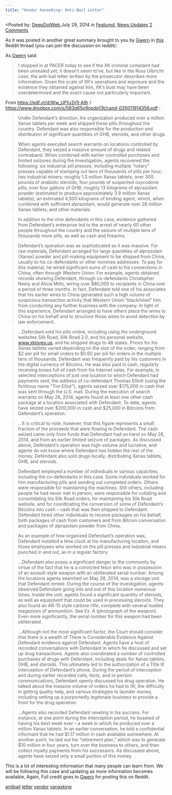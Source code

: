 ```yaml
---
title: "Vendor XanaxKing: Anti-Bail Letter"
---
```


<article class="post-listing post-6634 post type-post status-publish format-standard has-post-thumbnail hentry  tag-antibail tag-letter tag-vendor tag-xanaxking">
<<span>Posted by: <a href="https://www.deepdotweb.com/author/admin/" title="">DeepDotWeb </a></span>
    <span>July 29, 2014</span>
    <span>in <a href="https://www.deepdotweb.com/category/deepdot-news/" rel="category tag">Featured</a>, <a href="https://www.deepdotweb.com/category/news-updates/" rel="category tag">News Updates</a></span>
    <span><a href="https://www.deepdotweb.com/2014/07/29/vendor-xanaxking-anti-bail-letter/#comments">2 Comments</a></span>
    </p>
    <div class="clear"></div>
    <div class="entry">
    <div class="usertext-body may-blank-within">
    <div class="md">
    <p>As it was posted in another great summary brought to you by <a href="http://www.reddit.com/user/gwern" target="_blank">Gwern</a> in <a href="http://www.reddit.com/r/DarkNetMarkets/comments/2bzv3j/xanaxking_antibail_letter/">this</a> Reddit thread (you can join the discussion on reddit):</p>
    <p>As <a href="http://www.gwern.net/">Gwern</a> said:</p>
    <blockquote><p>I stopped in at PACER today to see if the XK criminal complaint had been unsealed yet; it doesn&#8217;t seem to&#8217;ve, but like in the Ross Ulbricht case, the anti-bail letter written by the prosecutor describes more information. Given the scale of XK&#8217;s operations and exposure and the evidence they obtained against him, XK&#8217;s bust may have been overdetermined and the <em>exact</em> cause not particularly important.</p></blockquote>
    <p>From <a href="https://pdf.yt/d/Ww_UFfu2ij1l-A9r">https://pdf.yt/d/Ww_UFfu2ij1l-A9r</a> / <a href="https://www.dropbox.com/s/583q65p9opdp13t/cand-035011914356.pdf">https://www.dropbox.com/s/583q65p9opdp13t/cand-035011914356.pdf</a> :</p>
    <blockquote><p>Under Defendant’s direction, his organization produced over a million Xanax tablets per week and shipped these pills throughout the country. Defendant was also responsible for the production and distribution of significant quantities of GHB, steroids, and other drugs.</p></blockquote>
    <blockquote><p>When agents executed search warrants on locations controlled by Defendant, they seized a massive amount of drugs and related contraband. When combined with earlier controlled purchases and limited seizures during the investigation, agents recovered the following: six industrial pill presses, including multiple “rotary” presses capable of stamping out tens of thousands of pills per hour; two industrial mixers; roughly 1.3 million Xanax tablets; over 300 pounds of anabolic steroids; four pounds of suspected oxycodone pills; over four gallons of GHB; roughly 13 kilograms of alprazolam powder (estimated to produce approximately 3.9 million Xanax tablets); an estimated 4,500 kilograms of binding agent, which, when combined with sufficient alprazolam, would generate over 28 million Xanax tablets; and other materials.</p></blockquote>
    <blockquote><p>In addition to the nine defendants in this case, evidence gathered from Defendant’s enterprise led to the arrest of nearly 60 other people throughout the country and the seizure of multiple tens of thousands more pills, as well as cash and firearms.</p></blockquote>
    <blockquote><p>Defendant’s operation was as sophisticated as it was massive. For raw materials, Defendant arranged for large quantities of alprazolam (Xanax) powder and pill-making equipment to be shipped from China, usually to his co-defendants or other nominee addresses. To pay for this material, he wired significant sums of cash to his connections in China, often through Western Union. For example, agents obtained records showing Defendant, through co-defendants Christopher Neely and Alicia Mitts, wiring over $80,000 to recipients in China over a period of three months. In fact, Defendant told one of his associates that his earlier wires to China generated such a high volume of suspicious transaction activity that Western Union “blacklisted” him from conducting any further business with the company. In light of this experience, Defendant arranged to have others place the wires to China on his behalf and to structure those wires to avoid detection by law enforcement.</p></blockquote>
    <blockquote><p>&#8230;Defendant sold his pills online, including using the underground websites Silk Road, Silk Road 2.0, and his personal website, <a href="http://www.xkloves.us">www.xkloves.us</a>, and he shipped drugs to 48 states. Prices for his Xanax tablets varied depending on the size of the order, ranging from $2 per pill for small orders to $0.60 per pill for orders in the multiple tens of thousands. Defendant was frequently paid by his customers in the digital currency of Bitcoins. He was also paid in cash, regularly receiving boxes full of cash from his Internet sales. For example, in selected interceptions of just one location to which Defendant had payments sent, the address of co-defendant Thomas Elliott (using the fictitious name “Tim Elliot”), agents seized over $175,000 in cash that was sent through the U.S. mail. During the execution of search warrants on May 28, 2014, agents found at least one other cash package at a location associated with Defendant. To date, agents have seized over $200,000 in cash and $25,000 in Bitcoins from Defendant’s operation.</p></blockquote>
    <blockquote><p>&#8230;It is critical to note, however, that this figure represents a small fraction of the proceeds that were flowing to Defendant. The cash seized came only from funds that Defendant had on hand on May 28, 2014, and from an earlier limited seizure of packages. As discussed above, Defendant’s operation was high-volume and lucrative, and agents do not know where Defendant has hidden the rest of the money. Defendant also sold drugs locally, distributing Xanax tablets, GHB, and steroids.</p></blockquote>
    <blockquote><p>Defendant employed a number of individuals in various capacities, including the co-defendants in this case. Some individuals worked for him manufacturing pills and sending out completed orders. Others were responsible for maintaining the machines. Still others, including people he had never met in person, were responsible for collating and consolidating his Silk Road orders, for maintaining his Silk Road website, and for coordinating the conversion of some of Defendant’s Bitcoins into cash – cash that was then shipped to Defendant. Defendant hired other individuals to receive packages on his behalf, both packages of cash from customers and from Bitcoin conversation and packages of alprazolam powder from China.</p></blockquote>
    <blockquote><p>As an example of how organized Defendant’s operation was, Defendant installed a time clock at his manufacturing location, and those employees who worked on the pill presses and industrial mixers punched in and out, as in a regular factory.</p></blockquote>
    <blockquote><p>&#8230;Defendant also poses a significant danger to the community by virtue of the fact that he is a convicted felon who was in possession of an assault-style weapon with an obliterated serial number. Among the locations agents searched on May 28, 2014, was a storage unit that Defendant rented. During the course of the investigation, agents observed Defendant going into and out of this location numerous times. Inside the unit, agents found a significant quantity of steroids, as well as equipment that could be used in processing steroids. They also found an AR-15 style carbine rifle, complete with several loaded magazines of ammunition. See Ex. A (photograph of the weapon). Even more significantly, the serial number for this weapon had been obliterated.</p></blockquote>
    <blockquote><p>&#8230;Although not the most significant factor, the Court should consider that there is a wealth of There is Considerable Evidence Against Defendant evidence against Defendant. Agents have a host of recorded conversations with Defendant in which he discussed and set up drug transactions. Agents also coordinated a number of controlled purchases of drugs with Defendant, including deals for Xanax tablets, GHB, and steroids. This ultimately led to the authorization of a Title III interception of Defendant’s phone. During the period of interception and during earlier recorded calls, texts, and in-person communications, Defendant openly discussed his drug operation. He talked about the massive volume of orders he had to fill, the difficulty in getting quality help, and various strategies to launder money, including setting up a purportedly legitimate business to provide a front for the drug operation.</p></blockquote>
    <blockquote><p>&#8230;Agents also recorded Defendant reveling in his success. For instance, at one point during the interception period, he boasted of having his best week ever – a week in which he produced over a million Xanax tablets. In an earlier conversation, he told a confidential informant that he had $1.17 million in cash available somewhere. At another point, he laid out his “retirement plan,” which was to generate $10 million in four years, turn over the business to others, and then collect royalty payments from his successors. As discussed above, agents have seized only a small portion of this money.</p></blockquote>
    </div>
    </div>
    <p>This is a lot of interesting information that many people can learn from. We will be following this case and updating as more information becomes available, Again, Full credit goes to <a href="http://www.reddit.com/user/gwern" target="_blank">Gwern</a> for posting this on Reddit.</p>
    </div>
    <a href="https://www.deepdotweb.com/tag/antibail/" rel="tag">antibail</a> <a href="https://www.deepdotweb.com/tag/letter/" rel="tag">letter</a> <a href="https://www.deepdotweb.com/tag/vendor/" rel="tag">vendor</a> <a href="https://www.deepdotweb.com/tag/xanaxking/" rel="tag">xanaxking</a></span> <span style="display:none" class="updated">2014-07-29</span>
    <div style="display:none" class="vcard author" itemprop="author" itemscope itemtype="http://schema.org/Person"><strong class="fn" itemprop="name">
    
